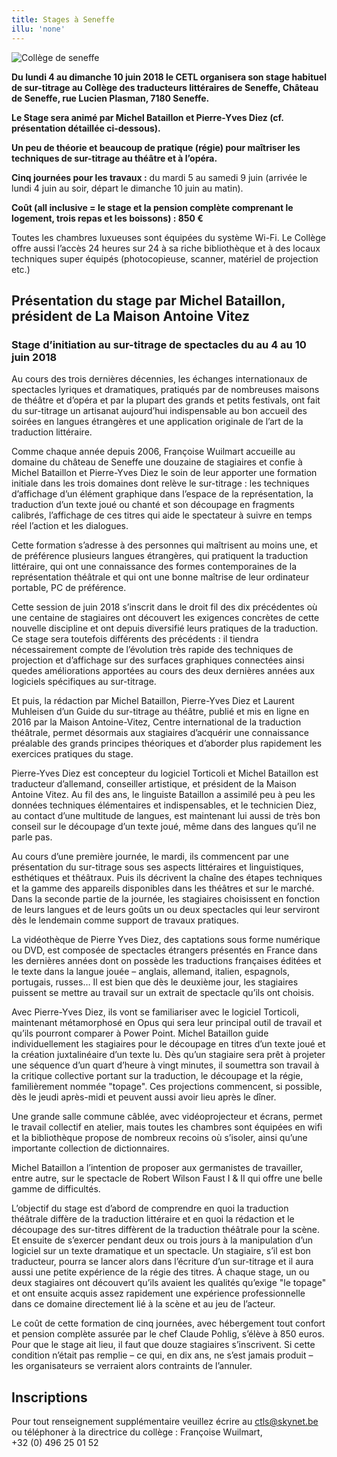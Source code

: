 ```yaml
---
title: Stages à Seneffe
illu: 'none'
---
```


![Collège de seneffe](illus/college-seneffe-big.jpg)

**Du lundi 4 au dimanche 10 juin 2018 le CETL organisera son stage habituel de sur-titrage au Collège des traducteurs littéraires de Seneffe, Château de Seneffe, rue Lucien Plasman, 7180 Seneffe.**

**Le Stage sera animé par Michel Bataillon et Pierre-Yves Diez (cf. présentation détaillée ci-dessous).**

**Un peu de théorie et beaucoup de pratique (régie) pour maîtriser les techniques de sur-titrage au théâtre et à l’opéra.**

**Cinq journées pour les travaux&nbsp;:** du mardi 5 au samedi 9 juin (arrivée le lundi 4 juin au soir, départ le dimanche 10 juin au matin).

**Coût (all inclusive = le stage et la pension complète comprenant le logement, trois repas et les boissons)&nbsp;: 850 €**

Toutes les chambres luxueuses sont équipées du système Wi-Fi. Le Collège offre aussi l’accès 24 heures sur 24 à sa riche bibliothèque et à des locaux techniques super équipés (photocopieuse, scanner, matériel de projection etc.)

## Présentation du stage par Michel Bataillon, président de La Maison Antoine Vitez

### Stage d’initiation au sur-titrage de spectacles du au 4 au 10 juin 2018

Au cours des trois dernières décennies, les échanges internationaux de spectacles lyriques et dramatiques, pratiqués par de nombreuses maisons de théâtre et d’opéra et par la plupart des grands et petits festivals, ont fait du sur-titrage un artisanat aujourd’hui indispensable au bon accueil des soirées en langues étrangères et une application originale de l’art de la traduction littéraire.

Comme chaque année depuis 2006, Françoise Wuilmart accueille au domaine du château de Seneffe une douzaine de stagiaires et confie à Michel Bataillon et Pierre-Yves Diez le soin de leur apporter une formation initiale dans les trois domaines dont relève le sur-titrage&nbsp;: les techniques d’affichage d’un élément graphique dans l’espace de la représentation, la traduction d’un texte joué ou chanté et son découpage en fragments calibrés, l’affichage de ces titres qui aide le spectateur à suivre en temps réel l’action et les dialogues.

Cette formation s’adresse à des personnes qui maîtrisent au moins une, et de préférence plusieurs langues étrangères, qui pratiquent la traduction littéraire, qui ont une connaissance des formes contemporaines de la représentation théâtrale et qui ont une bonne maîtrise de leur ordinateur portable, PC de préférence.

Cette session de juin 2018 s’inscrit dans le droit fil des dix précédentes où une centaine de stagiaires ont découvert les exigences concrètes de cette nouvelle discipline et ont depuis diversifié leurs pratiques de la traduction. Ce stage sera toutefois différents des précédents&nbsp;: il tiendra nécessairement compte de l’évolution très rapide des techniques de projection et d’affichage sur des surfaces graphiques connectées ainsi quedes améliorations apportées au cours des deux dernières années aux logiciels spécifiques au sur-titrage.

Et puis, la rédaction par Michel Bataillon, Pierre-Yves Diez et Laurent Muhleisen d’un Guide du sur-titrage au théâtre, publié et mis en ligne en 2016 par la Maison Antoine-Vitez, Centre international de la traduction théâtrale, permet désormais aux stagiaires d’acquérir une connaissance préalable des grands principes théoriques et d’aborder plus rapidement les exercices pratiques du stage.

Pierre-Yves Diez est concepteur du logiciel Torticoli et Michel Bataillon est traducteur d’allemand, conseiller artistique, et président de la Maison Antoine Vitez. Au fil des ans, le linguiste Bataillon a assimilé peu à peu les données techniques élémentaires et indispensables, et le technicien Diez, au contact d’une multitude de langues, est maintenant lui aussi de très bon conseil sur le découpage d’un texte joué, même dans des langues qu’il ne parle pas.

Au cours d’une première journée, le mardi, ils commencent par une présentation du sur-titrage sous ses aspects littéraires et linguistiques, esthétiques et théâtraux. Puis ils décrivent la chaîne des étapes techniques et la gamme des appareils disponibles dans les théâtres et sur le marché. Dans la seconde partie de la journée, les stagiaires choisissent en fonction de leurs langues et de leurs goûts un ou deux spectacles qui leur serviront dès le lendemain comme support de travaux pratiques.

La vidéothèque de Pierre Yves Diez, des captations sous forme numérique ou DVD, est composée de spectacles étrangers présentés en France dans les dernières années dont on possède les traductions françaises éditées et le texte dans la langue jouée – anglais, allemand, italien, espagnols, portugais, russes… Il est bien que dès le deuxième jour, les stagiaires puissent se mettre au travail sur un extrait de spectacle qu’ils ont choisis.

Avec Pierre-Yves Diez, ils vont se familiariser avec le logiciel Torticoli, maintenant métamorphosé en Opus qui sera leur principal outil de travail et qu’ils pourront comparer à Power Point. Michel Bataillon guide individuellement les stagiaires pour le découpage en titres d’un texte joué et la création juxtalinéaire d’un texte lu. Dès qu’un stagiaire sera prêt à projeter une séquence d’un quart d’heure à vingt minutes, il soumettra son travail à la critique collective portant sur la traduction, le découpage et la régie, familièrement nommée "topage". Ces projections commencent, si possible, dès le jeudi après-midi et peuvent aussi avoir lieu après le dîner.

Une grande salle commune câblée, avec vidéoprojecteur et écrans, permet le travail collectif en atelier, mais toutes les chambres sont équipées en wifi et la bibliothèque propose de nombreux recoins où s’isoler, ainsi qu’une importante collection de dictionnaires.

Michel Bataillon a l’intention de proposer aux germanistes de travailler, entre autre, sur le spectacle de Robert Wilson Faust I & II qui offre une belle gamme de difficultés.

L’objectif du stage est d’abord de comprendre en quoi la traduction théâtrale diffère de la traduction littéraire et en quoi la rédaction et le découpage des sur-titres diffèrent de la traduction théâtrale pour la scène. Et ensuite de s’exercer pendant deux ou trois jours à la manipulation d’un logiciel sur un texte dramatique et un spectacle. Un stagiaire, s’il est bon traducteur, pourra se lancer alors dans l’écriture d’un sur-titrage et il aura aussi une petite expérience de la régie des titres. À chaque stage, un ou deux stagiaires ont découvert qu’ils avaient les qualités qu’exige "le topage" et ont ensuite acquis assez rapidement une expérience professionnelle dans ce domaine directement lié à la scène et au jeu de l’acteur.

Le coût de cette formation de cinq journées, avec hébergement tout confort et pension complète assurée par le chef Claude Pohlig, s’élève à 850 euros. Pour que le stage ait lieu, il faut que douze stagiaires s’inscrivent. Si cette condition n’était pas remplie – ce qui, en dix ans, ne s’est jamais produit – les organisateurs se verraient alors contraints de l’annuler.

## Inscriptions

Pour tout renseignement supplémentaire veuillez écrire au ctls@skynet.be ou téléphoner à la directrice du collège&nbsp;: Françoise Wuilmart, +32 (0) 496 25 01 52
